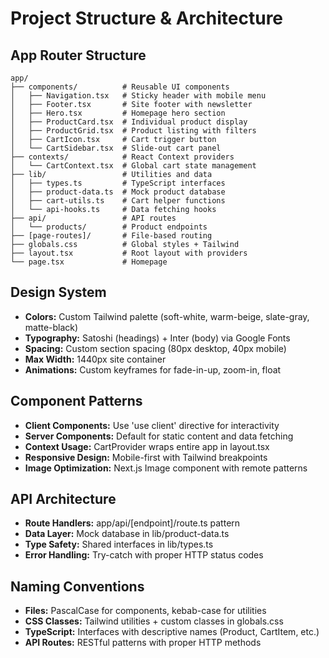 # Project Structure & Architecture

## App Router Structure
```
app/
├── components/          # Reusable UI components
│   ├── Navigation.tsx   # Sticky header with mobile menu
│   ├── Footer.tsx       # Site footer with newsletter
│   ├── Hero.tsx         # Homepage hero section
│   ├── ProductCard.tsx  # Individual product display
│   ├── ProductGrid.tsx  # Product listing with filters
│   ├── CartIcon.tsx     # Cart trigger button
│   └── CartSidebar.tsx  # Slide-out cart panel
├── contexts/            # React Context providers
│   └── CartContext.tsx  # Global cart state management
├── lib/                 # Utilities and data
│   ├── types.ts         # TypeScript interfaces
│   ├── product-data.ts  # Mock product database
│   ├── cart-utils.ts    # Cart helper functions
│   └── api-hooks.ts     # Data fetching hooks
├── api/                 # API routes
│   └── products/        # Product endpoints
├── [page-routes]/       # File-based routing
├── globals.css          # Global styles + Tailwind
├── layout.tsx           # Root layout with providers
└── page.tsx             # Homepage
```

## Design System
- **Colors:** Custom Tailwind palette (soft-white, warm-beige, slate-gray, matte-black)
- **Typography:** Satoshi (headings) + Inter (body) via Google Fonts
- **Spacing:** Custom section spacing (80px desktop, 40px mobile)
- **Max Width:** 1440px site container
- **Animations:** Custom keyframes for fade-in-up, zoom-in, float

## Component Patterns
- **Client Components:** Use 'use client' directive for interactivity
- **Server Components:** Default for static content and data fetching
- **Context Usage:** CartProvider wraps entire app in layout.tsx
- **Responsive Design:** Mobile-first with Tailwind breakpoints
- **Image Optimization:** Next.js Image component with remote patterns

## API Architecture
- **Route Handlers:** app/api/[endpoint]/route.ts pattern
- **Data Layer:** Mock database in lib/product-data.ts
- **Type Safety:** Shared interfaces in lib/types.ts
- **Error Handling:** Try-catch with proper HTTP status codes

## Naming Conventions
- **Files:** PascalCase for components, kebab-case for utilities
- **CSS Classes:** Tailwind utilities + custom classes in globals.css
- **TypeScript:** Interfaces with descriptive names (Product, CartItem, etc.)
- **API Routes:** RESTful patterns with proper HTTP methods